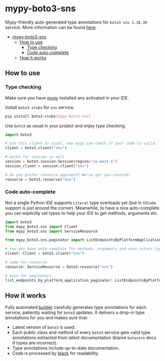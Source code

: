 # mypy-boto3-sns

Mypy-friendly auto-generated type annotations for `boto3 sns 1.10.30` service.
More information can be found [here](https://github.com/vemel/mypy_boto3).

- [mypy-boto3-sns](#mypy-boto3-sns)
  - [How to use](#how-to-use)
    - [Type checking](#type-checking)
    - [Code auto-complete](#code-auto-complete)
  - [How it works](#how-it-works)

## How to use

### Type checking

Make sure you have [mypy](https://github.com/python/mypy) installed ans activated in your IDE.

Install `boto3-stubs` for `sns` service.

```bash
pip install boto3-stubs[mypy-boto3-sns]
```

Use `boto3` as usual in your project and enjoy type checking.

```python
import boto3

# Use this client as usual, now mypy can check if your code is valid.
client = boto3.client("sns")

# works for session as well
session = boto3.session.Session(region="us-west-1")
session_client = session.client("sns")

# Do you prefer resource approach? We've got you covered!
resource = boto3.resource("sns")
```

### Code auto-complete

Not a single Python IDE supports `Literal` type overloads yet (but in `VSCode` support is just around the corner).
Meanwhile, to have a nice auto-complete you can explicitly set types to help your IDE to get methods, arguments etc.

```python
import boto3
from mypy_boto3.sns import Client
from mypy_boto3.sns import ServiceResource

from mypy_boto3.sns.paginator import ListEndpointsByPlatformApplicationPaginator

# now you have auto-complete for methods, arguments and even return types
client: Client = boto3.client("sns")

# same for resource
resource: ServiceResource = boto3.resource("sns")

# even for paginators
list_endpoints_by_platform_application_paginator: ListEndpointsByPlatformApplicationPaginator = client.get_paginator("list_endpoints_by_platform_application")
```

## How it works

Fully automated [builder](https://github.com/vemel/mypy_boto3) carefully generates
type annotations for each service, patiently waiting for `boto3` updates. It delivers
a drop-in type annotations for you and makes sure that:

- Latest version of `boto3` is used.
- Each public class and method of every `boto3` service gets valid type annotations
  extracted from latest documentation (blame `botocore` docs if types are incorrect).
- Type annotations include up-to-date documentation.
- Code is processed by [black](https://github.com/psf/black) for readability.
